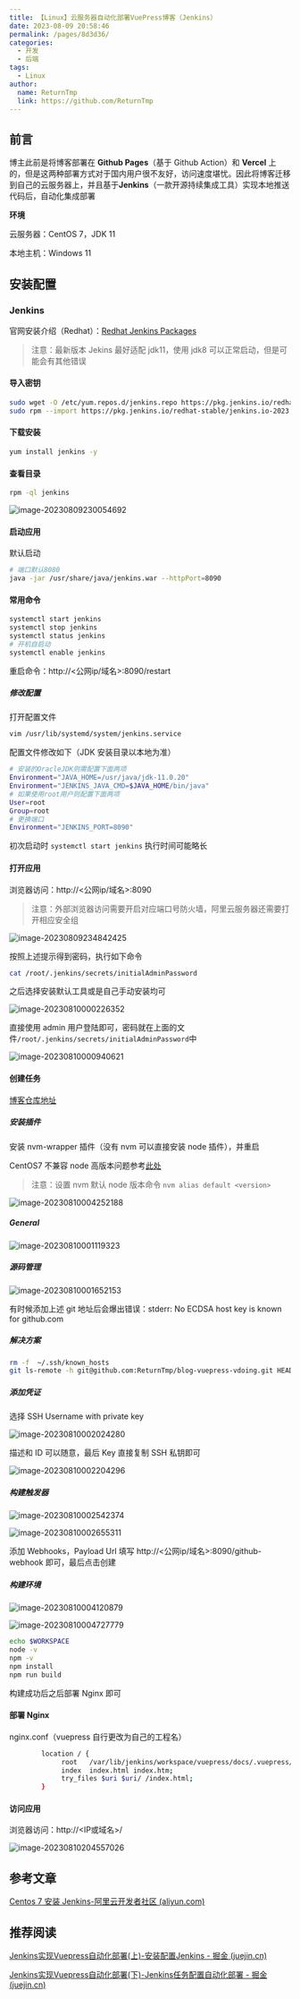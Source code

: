 ```yaml
---
title: 【Linux】云服务器自动化部署VuePress博客（Jenkins）
date: 2023-08-09 20:58:46
permalink: /pages/8d3d36/
categories:
  - 开发
  - 后端
tags:
  - Linux
author: 
  name: ReturnTmp
  link: https://github.com/ReturnTmp
---
```




## 前言

博主此前是将博客部署在 **Github Pages**（基于 Github Action）和 **Vercel** 上的，但是这两种部署方式对于国内用户很不友好，访问速度堪忧。因此将博客迁移到自己的云服务器上，并且基于**Jenkins**（一款开源持续集成工具）实现本地推送代码后，自动化集成部署

**环境**

云服务器：CentOS 7，JDK 11

本地主机：Windows 11





## 安装配置

### Jenkins

官网安装介绍（Redhat）：[Redhat Jenkins Packages](https://pkg.jenkins.io/redhat-stable/)

> 注意：最新版本 Jekins 最好适配 jdk11，使用  jdk8 可以正常启动，但是可能会有其他错误

#### 导入密钥

```bash
sudo wget -O /etc/yum.repos.d/jenkins.repo https://pkg.jenkins.io/redhat-stable/jenkins.repo
sudo rpm --import https://pkg.jenkins.io/redhat-stable/jenkins.io-2023.key
```

#### 下载安装

```bash
yum install jenkins -y
```

#### 查看目录

```bash
rpm -ql jenkins
```

![image-20230809230054692](https://cdn.jsdelivr.net/gh/Returntmp/blog-image@main/blog/202308092300815.png)

#### 启动应用

默认启动

```bash
# 端口默认8080
java -jar /usr/share/java/jenkins.war --httpPort=8090
```



#### 常用命令

```bash
systemctl start jenkins
systemctl stop jenkins
systemctl status jenkins
# 开机自启动
systemctl enable jenkins
```

重启命令：http://<公网ip/域名>:8090/restart 

##### 修改配置

打开配置文件

```bash
vim /usr/lib/systemd/system/jenkins.service
```

配置文件修改如下（JDK 安装目录以本地为准）

```bash
# 安装的OracleJDK则需配置下面两项
Environment="JAVA_HOME=/usr/java/jdk-11.0.20"
Environment="JENKINS_JAVA_CMD=$JAVA_HOME/bin/java"
# 如果使用root用户则配置下面两项
User=root
Group=root
# 更换端口
Environment="JENKINS_PORT=8090"
```

初次启动时 `systemctl start jenkins` 执行时间可能略长



#### 打开应用

浏览器访问：http://<公网ip/域名>:8090

> 注意：外部浏览器访问需要开启对应端口号防火墙，阿里云服务器还需要打开相应安全组

![image-20230809234842425](https://cdn.jsdelivr.net/gh/Returntmp/blog-image@main/blog/202308092348490.png)



按照上述提示得到密码，执行如下命令

```bash
cat /root/.jenkins/secrets/initialAdminPassword
```



之后选择安装默认工具或是自己手动安装均可

![image-20230810000226352](https://cdn.jsdelivr.net/gh/Returntmp/blog-image@main/blog/202308100002434.png)



直接使用 admin 用户登陆即可，密码就在上面的文件`/root/.jenkins/secrets/initialAdminPassword`中

![image-20230810000940621](https://cdn.jsdelivr.net/gh/Returntmp/blog-image@main/blog/202308100009699.png)





#### 创建任务

[博客仓库地址](https://github.com/ReturnTmp/blog-vuepress-vdoing)

##### 安装插件

安装 nvm-wrapper 插件（没有 nvm 可以直接安装 node 插件），并重启

CentOS7 不兼容 node 高版本问题参考[此处]()

> 注意：设置 nvm 默认 node 版本命令 `nvm alias default <version>`

![image-20230810004252188](https://cdn.jsdelivr.net/gh/Returntmp/blog-image@main/blog/202308100042262.png)



##### General

![image-20230810001119323](https://cdn.jsdelivr.net/gh/Returntmp/blog-image@main/blog/202308100011388.png)



##### 源码管理

![image-20230810001652153](https://cdn.jsdelivr.net/gh/Returntmp/blog-image@main/blog/202308100016230.png)

有时候添加上述 git 地址后会爆出错误：stderr: No ECDSA host key is known for github.com

##### 解决方案

```bash
rm -f  ~/.ssh/known_hosts
git ls-remote -h git@github.com:ReturnTmp/blog-vuepress-vdoing.git HEAD
```





##### 添加凭证

选择 SSH Username with private key

![image-20230810002024280](https://cdn.jsdelivr.net/gh/Returntmp/blog-image@main/blog/202308100020355.png)

描述和 ID 可以随意，最后 Key 直接复制 SSH 私钥即可

![image-20230810002204296](https://cdn.jsdelivr.net/gh/Returntmp/blog-image@main/blog/202308100022377.png)



##### 构建触发器

![image-20230810002542374](https://cdn.jsdelivr.net/gh/Returntmp/blog-image@main/blog/202308100025443.png)





![image-20230810002655311](https://cdn.jsdelivr.net/gh/Returntmp/blog-image@main/blog/202308100026383.png)



添加 Webhooks，Payload Url 填写 http://<公网ip/域名>:8090/github-webhook 即可，最后点击创建

##### 构建环境

![image-20230810004120879](https://cdn.jsdelivr.net/gh/Returntmp/blog-image@main/blog/202308100041956.png)



![image-20230810004727779](https://cdn.jsdelivr.net/gh/Returntmp/blog-image@main/blog/202308100047857.png)



```bash
echo $WORKSPACE
node -v
npm -v
npm install
npm run build
```

构建成功后之后部署 Nginx 即可

#### 部署 Nginx

nginx.conf（vuepress 自行更改为自己的工程名）

```bash
        location / {
             root   /var/lib/jenkins/workspace/vuepress/docs/.vuepress/dist;
             index  index.html index.htm;
             try_files $uri $uri/ /index.html;
        }
```



#### 访问应用

浏览器访问：http://<IP或域名>/ 

![image-20230810204557026](https://cdn.jsdelivr.net/gh/Returntmp/blog-image@main/blog/202308102045293.png)





## 参考文章

[Centos 7 安装 Jenkins-阿里云开发者社区 (aliyun.com)](https://developer.aliyun.com/article/663039)



## 推荐阅读

[Jenkins实现Vuepress自动化部署(上)-安装配置Jenkins - 掘金 (juejin.cn)](https://juejin.cn/post/6969542924182749198)

[Jenkins实现Vuepress自动化部署(下)-Jenkins任务配置自动化部署 - 掘金 (juejin.cn)](https://juejin.cn/post/6969949152700563469#heading-13)